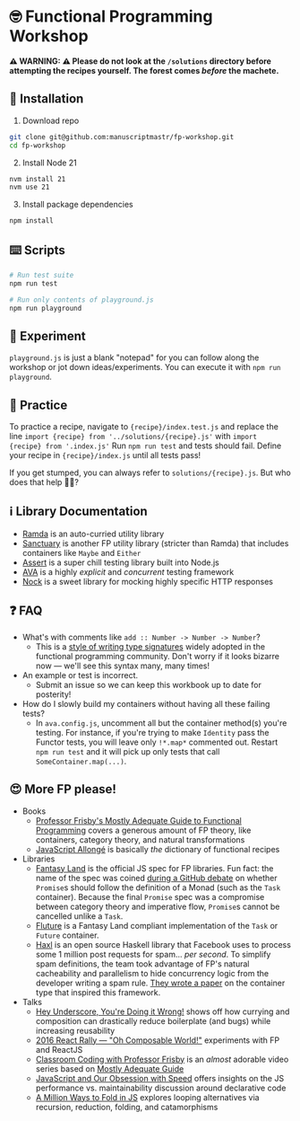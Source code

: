 # :nerd_face: Functional Programming Workshop

**:warning: WARNING: :warning: Please do not look at the `/solutions` directory before attempting the recipes yourself. The forest comes _before_ the machete.**

## :floppy_disk: Installation

1. Download repo

```bash
git clone git@github.com:manuscriptmastr/fp-workshop.git
cd fp-workshop
```

2. Install Node 21

```bash
nvm install 21
nvm use 21
```

3. Install package dependencies

```bash
npm install
```

## :keyboard: Scripts

```bash
# Run test suite
npm run test

# Run only contents of playground.js
npm run playground
```

## :test_tube: Experiment

`playground.js` is just a blank "notepad" for you can follow along the workshop or jot down ideas/experiments. You can execute it with `npm run playground`.

## :runner: Practice

To practice a recipe, navigate to `{recipe}/index.test.js` and replace the line `import {recipe} from '../solutions/{recipe}.js'` with `import {recipe} from '.index.js'` Run `npm run test` and tests should fail. Define your recipe in `{recipe}/index.js` until all tests pass!

If you get stumped, you can always refer to `solutions/{recipe}.js`. But who does that help :man_shrugging:?

## :information_source: Library Documentation

- [Ramda](https://ramdajs.com/docs/) is an auto-curried utility library
- [Sanctuary](https://sanctuary.js.org/) is another FP utility library (stricter than Ramda) that includes containers like `Maybe` and `Either`
- [Assert](https://nodejs.org/api/assert.html) is a super chill testing library built into Node.js
- [AVA](https://github.com/avajs/ava) is a highly _explicit_ and _concurrent_ testing framework
- [Nock](https://github.com/nock/nock) is a sweet library for mocking highly specific HTTP responses

## :question: FAQ

- What's with comments like `add :: Number -> Number -> Number`?
  - This is a [style of writing type signatures](https://github.com/ramda/ramda/wiki/Type-Signatures) widely adopted in the functional programming community. Don't worry if it looks bizarre now — we'll see this syntax many, many times!
- An example or test is incorrect.
  - Submit an issue so we can keep this workbook up to date for posterity!
- How do I slowly build my containers without having all these failing tests?
  - In `ava.config.js`, uncomment all but the container method(s) you're testing. For instance, if you're trying to make `Identity` pass the Functor tests, you will leave only `!*.map*` commented out. Restart `npm run test` and it will pick up only tests that call `SomeContainer.map(...)`.

## :heart_eyes: More FP please!

- Books
  - [Professor Frisby's Mostly Adequate Guide to Functional Programming](https://mostly-adequate.gitbooks.io/mostly-adequate-guide/) covers a generous amount of FP theory, like containers, category theory, and natural transformations
  - [JavaScript Allongé](https://leanpub.com/javascriptallongesix/read) is basically _the_ dictionary of functional recipes
- Libraries
  - [Fantasy Land](https://github.com/fantasyland/fantasy-land/) is the official JS spec for FP libraries. Fun fact: the name of the spec was coined [during a GitHub debate](https://github.com/promises-aplus/promises-spec/issues/94#issuecomment-16176966) on whether `Promise`s should follow the definition of a Monad (such as the `Task` container). Because the final `Promise` spec was a compromise between category theory and imperative flow, `Promise`s cannot be cancelled unlike a `Task`.
  - [Fluture](https://github.com/fluture-js/Fluture) is a Fantasy Land compliant implementation of the `Task` or `Future` container.
  - [Haxl](https://github.com/facebook/Haxl) is an open source Haskell library that Facebook uses to process some 1 million post requests for spam... _per second_. To simplify spam definitions, the team took advantage of FP's natural cacheability and parallelism to hide concurrency logic from the developer writing a spam rule. [They wrote a paper](http://simonmar.github.io/bib/papers/haxl-icfp14.pdf) on the container type that inspired this framework.
- Talks
  - [Hey Underscore, You're Doing it Wrong!](https://www.youtube.com/watch?v=m3svKOdZijA) shows off how currying and composition can drastically reduce boilerplate (and bugs) while increasing reusability
  - [2016 React Rally — "Oh Composable World!"](https://www.youtube.com/watch?v=SfWR3dKnFIo) experiments with FP and ReactJS
  - [Classroom Coding with Professor Frisby](https://www.youtube.com/watch?v=h_tkIpwbsxY) is an _almost_ adorable video series based on [Mostly Adequate Guide](https://mostly-adequate.gitbooks.io/mostly-adequate-guide/)
  - [JavaScript and Our Obsession with Speed](https://www.youtube.com/watch?v=0wgDGTgOPds) offers insights on the JS performance vs. maintainability discussion around declarative code
  - [A Million Ways to Fold in JS](https://www.youtube.com/watch?v=JZSoPZUoR58) explores looping alternatives via recursion, reduction, folding, and catamorphisms
